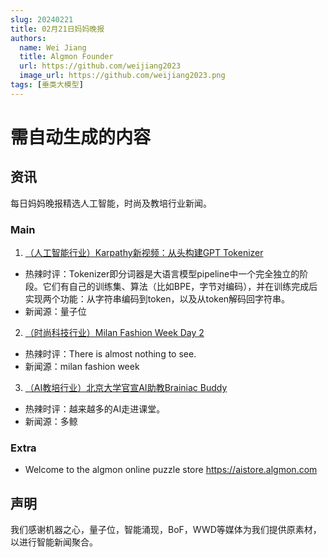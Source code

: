 ```yaml
---
slug: 20240221
title: 02月21日妈妈晚报
authors:
  name: Wei Jiang
  title: Algmon Founder
  url: https://github.com/weijiang2023
  image_url: https://github.com/weijiang2023.png
tags: [垂类大模型]
---
```


# 需自动生成的内容
## 资讯
每日妈妈晚报精选人工智能，时尚及教培行业新闻。

### Main

1. [（人工智能行业）Karpathy新视频：从头构建GPT Tokenizer](https://mp.weixin.qq.com/s/S5MAafk6WYGDsD_MReGSTg)
* 热辣时评：Tokenizer即分词器是大语言模型pipeline中一个完全独立的阶段。它们有自己的训练集、算法（比如BPE，字节对编码），并在训练完成后实现两个功能：从字符串编码到token，以及从token解码回字符串。
* 新闻源：量子位

2. [（时尚科技行业）Milan Fashion Week Day 2](https://milanofashionweek.cameramoda.it/)
* 热辣时评：There is almost nothing to see.
* 新闻源：milan fashion week

3. [（AI教培行业）北京大学官宣AI助教Brainiac Buddy](https://mp.weixin.qq.com/s/jlnytpUE63G0NSc8qhuD9A)
* 热辣时评：越来越多的AI走进课堂。
* 新闻源：多鲸

### Extra
* Welcome to the algmon online puzzle store https://aistore.algmon.com

## 声明

我们感谢机器之心，量子位，智能涌现，BoF，WWD等媒体为我们提供原素材，以进行智能新闻聚合。